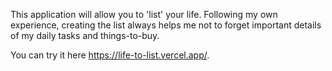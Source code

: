 This application will allow you to 'list' your life. Following my own experience, creating the list always helps me not to forget important details of my daily tasks and things-to-buy.

You can try it here https://life-to-list.vercel.app/. 